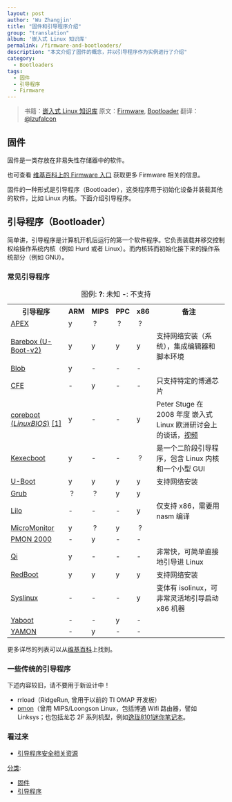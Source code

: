 ```yaml
---
layout: post
author: 'Wu Zhangjin'
title: "固件和引导程序介绍"
group: "translation"
album: '嵌入式 Linux 知识库'
permalink: /firmware-and-bootloaders/
description: "本文介绍了固件的概念，并以引导程序作为实例进行了介绍"
category:
  - Bootloaders
tags:
  - 固件
  - 引导程序 
  - Firmware
---
```


> 书籍：[嵌入式 Linux 知识库](https://tinylab.gitbooks.io/elinux)
> 原文：[Firmware](http://eLinux.org/Firmware "http://eLinux.org/Firmware"), [Bootloader](http://eLinux.org/Bootloader "http://eLinux.org/Bootloader")
> 翻译：[@lzufalcon](https://github.com/lzufalcon)

## 固件

固件是一类存放在非易失性存储器中的软件。

也可查看 [维基百科上的 Firmware 入口](http://en.wikipedia.org/wiki/Firmware) 获取更多 Firmware 相关的信息。

固件的一种形式是引导程序（Bootloader），这类程序用于初始化设备并装载其他的软件，比如 Linux 内核。下面介绍引导程序。

## 引导程序（Bootloader）

简单讲，引导程序是计算机开机后运行的第一个软件程序。它负责装载并移交控制权给操作系统内核（例如 Hurd 或者 Linux）。而内核转而初始化接下来的操作系统部分（例如 GNU）。

### 常见引导程序

<table border="0" cellspacing="0" cellpadding="4">
<caption align="top"> 图例: <b>?</b>: 未知 <b>-</b>: 不支持 <br/>
</caption>
<tr>
<th> 引导程序  </th>
<th> ARM </th>
<th> MIPS </th>
<th> PPC </th>
<th> x86 </th>
<th> 备注
</th></tr>
<tr>
<td> <a href="http://elinux.org/APEX" title="APEX">APEX</a>
</td>
<td>                 y  </td>
<td> &#160;?   </td>
<td> &#160;?  </td>
<td> &#160;?  </td>
<td>
</td></tr>
<tr>
<td> <a href="http://elinux.org/Barebox" title="Barebox">Barebox (U-Boot-v2)</a>
</td>
<td>                 y  </td>
<td>   y  </td>
<td>  y  </td>
<td>  y  </td>
<td> 支持网络安装（系统），集成编辑器和脚本环境
</td></tr>
<tr>
<td> <a href="http://elinux.org/Blob" title="Blob">Blob</a>
</td>
<td>                 y  </td>
<td>  -   </td>
<td>  -  </td>
<td>  -  </td>
<td>
</td></tr>
<tr>
<td> <a rel="nofollow" href="http://www.linux-mips.org/wiki/Common_Firmware_Environment">CFE</a>
</td>
<td>                 -  </td>
<td>  y   </td>
<td>  -  </td>
<td>  -  </td>
<td> 只支持特定的博通芯片
</td></tr>
<tr>
<td> <a href="http://elinux.org/Coreboot" title="Coreboot"> coreboot (<i>LinuxBIOS</i>)</a> <a rel="nofollow" href="http://www.coreboot.org/Welcome_to_coreboot">[1]</a>
</td>
<td>                 y  </td>
<td>  -   </td>
<td>  -  </td>
<td>  y  </td>
<td> Peter Stuge 在 2008 年度 嵌入式 Linux 欧洲研讨会上的谈话，<a rel="nofollow" href="http://free-electrons.com/pub/video/2008/elce/nluug-fall2008-stuge-coreboot.ogv">视频</a>
</td></tr>
<tr>
<td> <a href="http://elinux.org/Kexecboot" title="Kexecboot">Kexecboot</a>
</td>
<td>                 y  </td>
<td>  -   </td>
<td>  -  </td>
<td> &#160;?  </td>
<td> 是一个二阶段引导程序，包含 Linux 内核和一个小型 GUI
</td></tr>
<tr>
<td> <a href="../../.././dev_portals/Development_Platforms/Tegra/Mainline_SW/U-Boot/Tegra/Mainline_SW/U-Boot.md" title="U-Boot">U-Boot</a>
</td>
<td>                 y  </td>
<td>   y  </td>
<td>  y  </td>
<td>  y  </td>
<td> 支持网络安装
</td></tr>
<tr>
<td> <a href="http://elinux.org/Grub" title="Grub">Grub</a>
</td>
<td>                &#160;?  </td>
<td>  &#160;?  </td>
<td>  y  </td>
<td>  y  </td>
<td>
</td></tr>
<tr>
<td> <a href="http://elinux.org/Lilo" title="Lilo">Lilo</a>
</td>
<td>                 -  </td>
<td>   -  </td>
<td>  -  </td>
<td>  y  </td>
<td> 仅支持 x86，需要用 nasm 编译
</td></tr>
<tr>
<td> <a rel="nofollow" href="http://www.microcross.com/html/micromonitor.html">MicroMonitor</a>
</td>
<td>                 y  </td>
<td>  &#160;?  </td>
<td>  y  </td>
<td> &#160;?  </td>
<td>
</td></tr>
<tr>
<td> <a rel="nofollow" href="http://www.linux-mips.org/wiki/PMON_2000">PMON 2000</a>
</td>
<td>                 -  </td>
<td>  y   </td>
<td>  -  </td>
<td>  -  </td>
<td>
</td></tr>
<tr>
<td> <a href="http://elinux.org/index.php?title=Qi&amp;action=edit&amp;redlink=1" title="Qi (page does not exist)">Qi</a>
</td>
<td>                 y  </td>
<td>  -   </td>
<td>  -  </td>
<td>  -  </td>
<td> 非常快，可简单直接地引导进 Linux
</td></tr>

<tr>
<td> <a href="http://elinux.org/index.php?title=RedBoot&amp;action=edit&amp;redlink=1" title="RedBoot (page does not exist)">RedBoot</a>
</td>
<td>                 y  </td>
<td>   y  </td>
<td>  y  </td>
<td>  y  </td>
<td> 支持网络安装
</td></tr>
<tr>
<td> <a href="http://elinux.org/Syslinux" title="Syslinux">Syslinux</a>
</td>
<td>                 -  </td>
<td>  -   </td>
<td>  -  </td>
<td>  y  </td>
<td> 变体有 isolinux，可非常灵活地引导启动 x86 机器
</td></tr>
<tr>
<td> <a rel="nofollow" href="http://yaboot.ozlabs.org/">Yaboot</a>
</td>
<td>                 -  </td>
<td>  -   </td>
<td>  y  </td>
<td>  -  </td>
<td>
</td></tr>
<tr>
<td> <a rel="nofollow" href="http://www.linux-mips.org/wiki/YAMON">YAMON</a>
</td>
<td>                 -  </td>
<td>  y   </td>
<td>  -  </td>
<td>  -  </td>
<td>
</td></tr></table>

更多详尽的列表可以从[维基百科](http://en.wikipedia.org/wiki/Comparison_of_boot_loaders)上找到。

### 一些传统的引导程序

下述内容较旧，请不要用于新设计中！

-   rrload（RidgeRun, 曾用于以前的 TI OMAP 开发板）
-   [pmon](http://www.linux-mips.org/wiki/PMON)（曾用 MIPS/Loongson Linux，包括博通 Wifi 路由器，譬如 Linksys；也包括龙芯 2F 系列机型，例如[逸珑8101迷你笔记本](http://www.lemote.com/products/computer/yilong/8.html)。

### 看过来

-   [引导程序安全相关资源](http://tinylab.gitbooks.io/elinux/content/zh/dev_portals/Security/Bootloader_Security_Resources/Bootloader_Security_Resources.html "引导程序安全相关资源")


[分类](http://eLinux.org/Special:Categories "Special:Categories"):

-   [固件](http://elinux.org/Category:Firmware)
-   [引导程序](http://eLinux.org/Category:Bootloaders "Category:Bootloaders")




